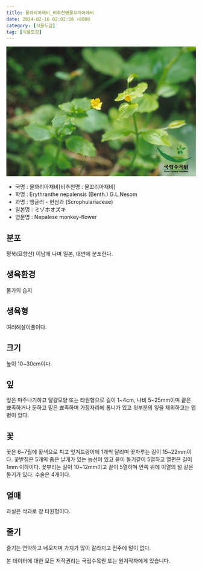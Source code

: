```yaml
---
title: 물꽈리아재비_비추천명물꼬리아재비
date: 2024-02-16 02:02:58 +0800
category: [식물도감]
tag: [식물도감]
---
```




![물꽈리아재비[비추천명 : 물꼬리아재비]](/assets/img/fileUpload/plants/basic/Scrophulariaceae/Mimulus/9569/9569_1_th2.jpg)
- 국명 : 물꽈리아재비[비추천명 : 물꼬리아재비]
- 학명 : Erythranthe nepalensis (Benth.) G.L.Nesom
- 과명 : 앵글러 - 현삼과 (Scrophulariaceae)
- 일본명 : ミゾホオズキ
- 영문명 : Nepalese monkey-flower


## 분포
평북(묘향산) 이남에 나며 일본, 대만에 분포한다.
## 생육환경
물가의 습지
## 생육형
여러해살이풀이다.
## 크기
높이 10~30cm이다.
## 잎
잎은 마주나기하고 달걀모양 또는 타원형으로 길이 1~4cm, 나비 5~25mm이며 끝은 뾰족하거나 둔하고 밑은 뾰족하며 가장자리에 톱니가 있고 윗부분의 잎을 제외하고는 엽병이 있다.
## 꽃
꽃은 6~7월에 황색으로 피고 잎겨드랑이에 1개씩 달리며 꽃자루는 길이 15~22mm이다. 꽃받침은 5개의 좁은 날개가 있는 능선이 있고 끝이 돌기같이 5열하고 열편은 길이 1mm 이하이다. 꽃부리는 길이 10~12mm이고 끝이 5열하며 안쪽 위에 이열의 털 같은 돌기가 있다. 수술은 4개이다.
## 열매
과실은 삭과로 장 타원형이다.
## 줄기
줄기는 연약하고 네모지며 가지가 많이 갈라지고 전주에 털이 없다.






본 데이터에 대한 모든 저작권리는 국립수목원 또는 원저작자에게 있습니다.
